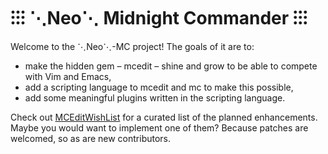 # ⁝⁝⁝ ⋱Neo⋱ Midnight Commander ⁝⁝⁝

Welcome to the ⋱Neo⋱-MC project! The goals of it are to:

- make the hidden gem – mcedit – shine and grow to be able to compete with Vim and Emacs,
- add a scripting language to mcedit and mc to make this possible,
- add some meaningful plugins written in the scripting language.

Check out [MCEditWishList](https://github.com/neo-mc/neo-mc/wiki/MCEditWishList) for a curated list
of the planned enhancements. Maybe you would want to implement one of them? Because patches are
welcomed, so as are new contributors.

